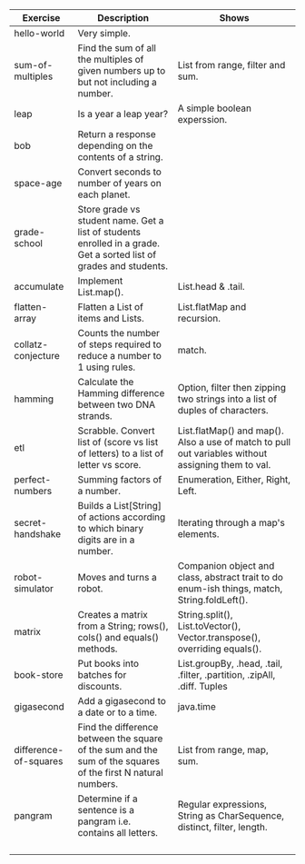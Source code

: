 | Exercise | Description | Shows |
| -------- | ----------- | ----- |
| hello-world | Very simple. |
| sum-of-multiples | Find the sum of all the multiples of given numbers up to but not including a number. | List from range, filter and sum. |
| leap | Is a year a leap year? | A simple boolean experssion. |
| bob | Return a response depending on the contents of a string. | |
| space-age | Convert seconds to number of years on each planet. | |
| grade-school | Store grade vs student name. Get a list of students enrolled in a grade. Get a sorted list of grades and students. | |
| accumulate | Implement List.map(). | List.head & .tail. |
| flatten-array | Flatten a List of items and Lists. | List.flatMap and recursion. |
| collatz-conjecture | Counts the number of steps required to reduce a number to 1 using rules. | match. |
| hamming | Calculate the Hamming difference between two DNA strands. | Option, filter then zipping two strings into a list of duples of characters. |
| etl | Scrabble. Convert list of (score vs list of letters) to a list of letter vs score. | List.flatMap() and map(). Also a use of match to pull out variables without assigning them to val. |
| perfect-numbers | Summing factors of a number. | Enumeration, Either, Right, Left. |
| secret-handshake | Builds a List\[String\] of actions according to which binary digits are in a number. | Iterating through a map's elements. |
| robot-simulator | Moves and turns a robot. | Companion object and class, abstract trait to do enum-ish things, match, String.foldLeft(). |
| matrix | Creates a matrix from a String; rows(), cols() and equals() methods. | String.split(), List.toVector(), Vector.transpose(), overriding equals(). |
| book-store | Put books into batches for discounts. | List.groupBy, .head, .tail, .filter, .partition, .zipAll, .diff. Tuples |
| gigasecond | Add a gigasecond to a date or to a time. | java.time |
| difference-of-squares | Find the difference between the square of the sum and the sum of the squares of the first N natural numbers. | List from range, map, sum. |
| pangram | Determine if a sentence is a pangram i.e. contains all letters. | Regular expressions, String as CharSequence, distinct, filter, length. |
|  |  |  |
|  |  |  |
|  |  |  |
|  |  |  |
